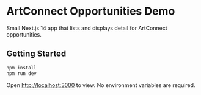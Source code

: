 # ArtConnect Opportunities Demo

Small Next.js 14 app that lists and displays detail for ArtConnect opportunities.

## Getting Started

```bash
npm install
npm run dev
```

Open [http://localhost:3000](http://localhost:3000) to view.
No environment variables are required.
